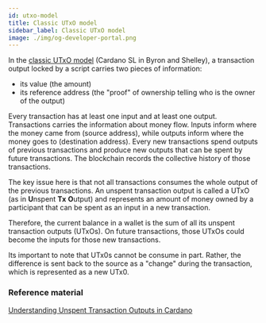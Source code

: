```yaml
---
id: utxo-model
title: Classic UTxO model
sidebar_label: Classic UTxO model
image: ./img/og-developer-portal.png
---
```


In the [classic UTxO model](https://docs.cardano.org/projects/cardano-wallet/en/latest/About-UTxO.html) (Cardano SL in Byron and Shelley), a transaction output locked by a script carries two pieces of information:

* its value (the amount)
* its reference address (the "proof" of ownership telling who is the owner of the output)

Every transaction has at least one input and at least one output. Transactions carries the information about money flow. Inputs inform where the money came from (source address), while outputs inform where the money goes to (destination address). Every new transactions spend outputs of previous transactions and produce new outputs that can be spent by future transactions. The blockchain records the collective history of those transactions. 

The key issue here is that not all transactions consumes the whole output of the previous transactions. An unspent transaction output is called a UTxO (as in **U**nspent **Tx** **O**utput) and represents an amount of money owned by a participant that can be spent as an input in a new transaction. 

Therefore, the current balance in a wallet is the sum of all its unspent transaction outputs (UTxOs). On future transactions, those UTxOs could become the inputs for those new transactions.

Its important to note that UTx0s cannot be consume in part. Rather, the difference is sent back to the source as a "change" during the transaction, which is represented as a new UTx0.

### Reference material

[Understanding Unspent Transaction Outputs in Cardano](https://emurgo.io/blog/understanding-unspent-transaction-outputs-in-cardano)
